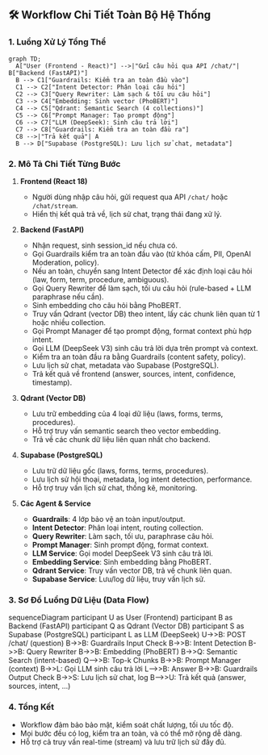 ## 🛠️ Workflow Chi Tiết Toàn Bộ Hệ Thống

### 1. Luồng Xử Lý Tổng Thể

```mermaid
graph TD;
  A["User (Frontend - React)"] -->|"Gửi câu hỏi qua API /chat/"| B["Backend (FastAPI)"]
  B --> C1["Guardrails: Kiểm tra an toàn đầu vào"]
  C1 --> C2["Intent Detector: Phân loại câu hỏi"]
  C2 --> C3["Query Rewriter: Làm sạch & tối ưu câu hỏi"]
  C3 --> C4["Embedding: Sinh vector (PhoBERT)"]
  C4 --> C5["Qdrant: Semantic Search (4 collections)"]
  C5 --> C6["Prompt Manager: Tạo prompt động"]
  C6 --> C7["LLM (DeepSeek): Sinh câu trả lời"]
  C7 --> C8["Guardrails: Kiểm tra an toàn đầu ra"]
  C8 -->|"Trả kết quả"| A
  B --> D["Supabase (PostgreSQL): Lưu lịch sử chat, metadata"]
```

### 2. Mô Tả Chi Tiết Từng Bước

1. **Frontend (React 18)**
   - Người dùng nhập câu hỏi, gửi request qua API `/chat/` hoặc `/chat/stream`.
   - Hiển thị kết quả trả về, lịch sử chat, trạng thái đang xử lý.

2. **Backend (FastAPI)**
   - Nhận request, sinh session_id nếu chưa có.
   - Gọi Guardrails kiểm tra an toàn đầu vào (từ khóa cấm, PII, OpenAI Moderation, policy).
   - Nếu an toàn, chuyển sang Intent Detector để xác định loại câu hỏi (law, form, term, procedure, ambiguous).
   - Gọi Query Rewriter để làm sạch, tối ưu câu hỏi (rule-based + LLM paraphrase nếu cần).
   - Sinh embedding cho câu hỏi bằng PhoBERT.
   - Truy vấn Qdrant (vector DB) theo intent, lấy các chunk liên quan từ 1 hoặc nhiều collection.
   - Gọi Prompt Manager để tạo prompt động, format context phù hợp intent.
   - Gọi LLM (DeepSeek V3) sinh câu trả lời dựa trên prompt và context.
   - Kiểm tra an toàn đầu ra bằng Guardrails (content safety, policy).
   - Lưu lịch sử chat, metadata vào Supabase (PostgreSQL).
   - Trả kết quả về frontend (answer, sources, intent, confidence, timestamp).

3. **Qdrant (Vector DB)**
   - Lưu trữ embedding của 4 loại dữ liệu (laws, forms, terms, procedures).
   - Hỗ trợ truy vấn semantic search theo vector embedding.
   - Trả về các chunk dữ liệu liên quan nhất cho backend.

4. **Supabase (PostgreSQL)**
   - Lưu trữ dữ liệu gốc (laws, forms, terms, procedures).
   - Lưu lịch sử hội thoại, metadata, log intent detection, performance.
   - Hỗ trợ truy vấn lịch sử chat, thống kê, monitoring.

5. **Các Agent & Service**
   - **Guardrails**: 4 lớp bảo vệ an toàn input/output.
   - **Intent Detector**: Phân loại intent, routing collection.
   - **Query Rewriter**: Làm sạch, tối ưu, paraphrase câu hỏi.
   - **Prompt Manager**: Sinh prompt động, format context.
   - **LLM Service**: Gọi model DeepSeek V3 sinh câu trả lời.
   - **Embedding Service**: Sinh embedding bằng PhoBERT.
   - **Qdrant Service**: Truy vấn vector DB, trả về chunk liên quan.
   - **Supabase Service**: Lưu/log dữ liệu, truy vấn lịch sử.

### 3. Sơ Đồ Luồng Dữ Liệu (Data Flow)

sequenceDiagram
    participant U as User (Frontend)
    participant B as Backend (FastAPI)
    participant Q as Qdrant (Vector DB)
    participant S as Supabase (PostgreSQL)
    participant L as LLM (DeepSeek)
    U->>B: POST /chat/ (question)
    B->>B: Guardrails Input Check
    B->>B: Intent Detection
    B->>B: Query Rewriter
    B->>B: Embedding (PhoBERT)
    B->>Q: Semantic Search (intent-based)
    Q-->>B: Top-k Chunks
    B->>B: Prompt Manager (context)
    B->>L: Gọi LLM sinh câu trả lời
    L-->>B: Answer
    B->>B: Guardrails Output Check
    B->>S: Lưu lịch sử chat, log
    B-->>U: Trả kết quả (answer, sources, intent, ...)

### 4. Tổng Kết
- Workflow đảm bảo bảo mật, kiểm soát chất lượng, tối ưu tốc độ.
- Mọi bước đều có log, kiểm tra an toàn, và có thể mở rộng dễ dàng.
- Hỗ trợ cả truy vấn real-time (stream) và lưu trữ lịch sử đầy đủ. 